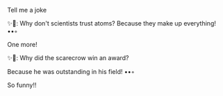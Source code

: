 Tell me a joke

✨📜: Why don't scientists trust atoms? Because they make up everything!
••◦

One more!

✨📜: Why did the scarecrow win an award?

Because he was outstanding in his field! ••◦

So funny!!
